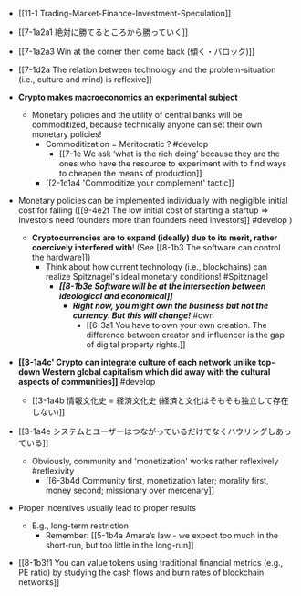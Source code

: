 - [[11-1 Trading-Market-Finance-Investment-Speculation]]
- [[7-1a2a1 絶対に勝てるところから勝っていく]]
- [[7-1a2a3 Win at the corner then come back (傾く・バロック)]]

- [[7-1d2a The relation between technology and the problem-situation (i.e., culture and mind) is reflexive]]
- **Crypto makes macroeconomics an experimental subject**
	- Monetary policies and the utility of central banks will be commoditized, because technically anyone can set their own monetary policies!
		- Commoditization = Meritocratic ? #develop 
			- [[7-1e We ask ‘what is the rich doing’ because they are the ones who have the resource to experiment with to find ways to cheapen the means of production]]
		- [[2-1c1a4 'Commoditize your complement' tactic]]

- Monetary policies can be implemented individually with negligible initial cost for failing ([[9-4e2f The low initial cost of starting a startup ⇒ Investors need founders more than founders need investors]] #develop )
	- **Cryptocurrencies are to expand (ideally) due to its merit, rather coercively interfered with**! (See [[8-1b3 The software can control the hardware]])
		- Think about how current technology (i.e., blockchains) can realize Spitznagel's ideal monetary conditions! #Spitznagel
			- ***[[8-1b3e Software will be at the intersection between ideological and economical]]***
				- ***Right now, you might own the business but not the currency. But this will change!*** #own 
					- [[6-3a1 You have to own your own creation. The difference between creator and influencer is the gap of digital property rights.]]

- **[[3-1a4c' Crypto can integrate culture of each network unlike top-down Western global capitalism which did away with the cultural aspects of communities]]** #develop 
	- [[3-1a4b 情報文化史 = 経済文化史 (経済と文化はそもそも独立して存在しない)]]

- [[3-1a4e システムとユーザーはつながっているだけでなくハウリングしあっている]]
	- Obviously, community and 'monetization' works rather reflexively #reflexivity 
		- [[6-3b4d Community first, monetization later; morality first, money second; missionary over mercenary]]

- Proper incentives usually lead to proper results
	- E.g., long-term restriction
		- Remember: [[5-1b4a Amara’s law - we expect too much in the short-run, but too little in the long-run]]

- [[8-1b3f1 You can value tokens using traditional financial metrics (e.g., PE ratio) by studying the cash flows and burn rates of blockchain networks]]


